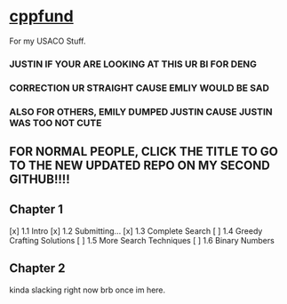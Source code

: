 # [cppfund](https://www.youtube.com/watch?v=dQw4w9WgXcQ)

For my USACO Stuff.

### JUSTIN IF YOUR ARE LOOKING AT THIS UR BI FOR DENG
### CORRECTION UR STRAIGHT CAUSE EMLIY WOULD BE SAD
### ALSO FOR OTHERS, EMILY DUMPED JUSTIN CAUSE JUSTIN WAS TOO NOT CUTE

## FOR NORMAL PEOPLE, CLICK THE TITLE TO GO TO THE NEW UPDATED REPO ON MY SECOND GITHUB!!!!

## Chapter 1

[x] 1.1 Intro
[x] 1.2 Submitting...
[x] 1.3 Complete Search
[ ] 1.4 Greedy Crafting Solutions
[ ] 1.5 More Search Techniques
[ ] 1.6 Binary Numbers

## Chapter 2

kinda slacking right now brb once im here.
